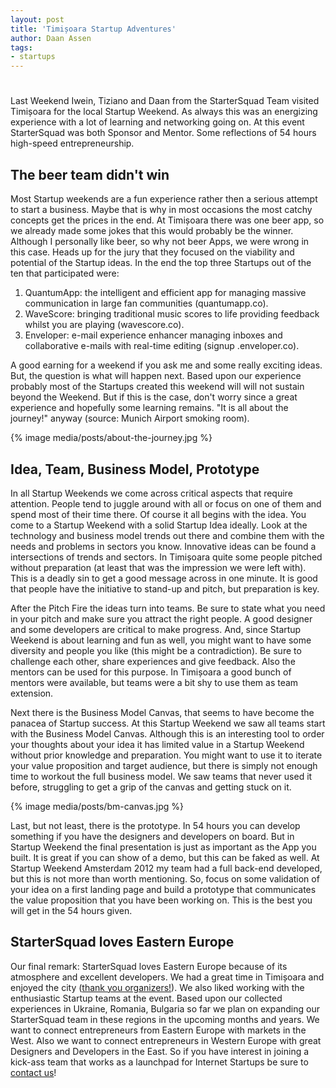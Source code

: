 ```yaml
---
layout: post
title: 'Timișoara Startup Adventures'
author: Daan Assen
tags:
- startups
---
```

#
Last Weekend Iwein, Tiziano and Daan from the StarterSquad Team visited Timișoara for the local Startup Weekend. As always this was an energizing experience with a lot of learning and networking going on. At this event StarterSquad was both Sponsor and Mentor. Some reflections of 54 hours high-speed entrepreneurship.

## The beer team didn't win
Most Startup weekends are a fun experience rather then a serious attempt to start a business. Maybe that is why in most occasions the most catchy concepts get the prices in the end. At Timișoara there was one beer app, so we already made some jokes that this would probably be the winner. Although I personally like beer, so why not beer Apps, we were wrong in this case. Heads up for the jury that they focused on the viability and potential of the Startup ideas. In the end the top three Startups out of the ten that participated were:
1. QuantumApp: the intelligent and efficient app for managing massive communication in large fan communities (quantumapp.co).
2. WaveScore: bringing traditional music scores to life providing feedback whilst you are playing (wavescore.co).
3. Enveloper: e-mail experience enhancer managing inboxes and collaborative e-mails with real-time editing (signup
.enveloper.co).

A good earning for a weekend if you ask me and some really exciting ideas. But, the question is what will happen next. Based upon our experience probably most of the Startups created this weekend will will not sustain beyond the Weekend. But if this is the case, don't worry since a great experience and hopefully some learning remains. "It is all about the journey!" anyway (source: Munich Airport smoking room).

{% image media/posts/about-the-journey.jpg %}

## Idea, Team, Business Model, Prototype
In all Startup Weekends we come across critical aspects that require attention. People tend to juggle around with all or focus on one of them and spend most of their time there. Of course it all begins with the idea. You come to a Startup Weekend with a solid Startup Idea ideally. Look at the technology and business model trends out there and combine them with the needs and problems in sectors you know. Innovative ideas can be found a intersections of trends and sectors. In Timișoara quite some people pitched without preparation (at least that was the impression we were left with). This is a deadly sin to get a good message across in one minute. It is good that people have the initiative to stand-up and pitch, but preparation is key.

After the Pitch Fire the ideas turn into teams. Be sure to state what you need in your pitch and make sure you attract the right people. A good designer and some developers are critical to make progress. And, since Startup Weekend is about learning and fun as well, you might want to have some diversity and people you like (this might be a contradiction). Be sure to challenge each other, share experiences and give feedback. Also the mentors can be used for this purpose. In Timișoara a good bunch of mentors were available, but teams were a bit shy to use them as team extension.

Next there is the Business Model Canvas, that seems to have become the panacea of Startup success. At this Startup Weekend we saw all teams start with the Business Model Canvas. Although this is an interesting tool to order your thoughts about your idea it has limited value in a Startup Weekend without prior knowledge and preparation. You might want to use it to iterate your value proposition and target audience, but there is simply not enough time to workout the full business model. We saw teams that never used it before, struggling to get a grip of the canvas and getting stuck on it.

{% image media/posts/bm-canvas.jpg %}

Last, but not least, there is the prototype. In 54 hours you can develop something if you have the designers and developers on board. But in Startup Weekend the final presentation is just as important as the App you built. It is great if you can show of a demo, but this can be faked as well. At Startup Weekend Amsterdam 2012 my team had a full back-end developed, but this is not more than worth mentioning. So, focus on some validation of your idea on a first landing page and build a prototype that communicates the value proposition that you have been working on. This is the best you will get in the 54 hours given.

## StarterSquad loves Eastern Europe
Our final remark: StarterSquad loves Eastern Europe because of its atmosphere and excellent developers. We had a great time in Timișoara and enjoyed the city ([thank you organizers!](http://timisoara.startupweekend.org/)). We also liked working with the enthusiastic Startup teams at the event. Based upon our collected experiences in Ukraine, Romania, Bulgaria so far we plan on expanding our StarterSquad team in these regions in the upcoming months and years. We want to connect entrepreneurs from Eastern Europe with markets in the West. Also we want to connect entrepreneurs in Western Europe with great Designers and Developers in the East. So if you have interest in joining a kick-ass team that works as a launchpad for Internet Startups be sure to [contact us](/contact/)!

